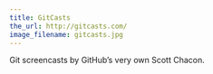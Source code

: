 ```yaml
---
title: GitCasts
the_url: http://gitcasts.com/
image_filename: gitcasts.jpg
---
```


Git screencasts by GitHub’s very own Scott Chacon.
